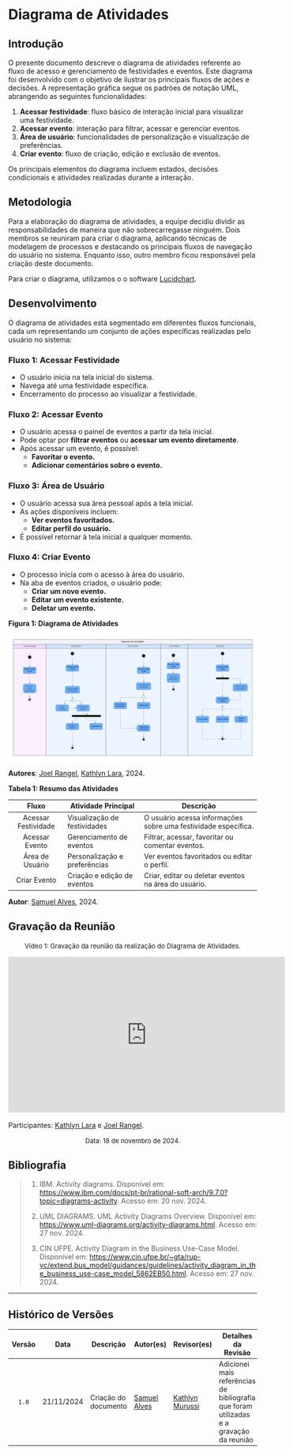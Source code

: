 # **Diagrama de Atividades**

## **Introdução**

O presente documento descreve o diagrama de atividades referente ao fluxo de acesso e gerenciamento de festividades e eventos. Este diagrama foi desenvolvido com o objetivo de ilustrar os principais fluxos de ações e decisões. A representação gráfica segue os padrões de notação UML, abrangendo as seguintes funcionalidades:

1. **Acessar festividade**: fluxo básico de interação inicial para visualizar uma festividade.
2. **Acessar evento**: interação para filtrar, acessar e gerenciar eventos.
3. **Área de usuário**: funcionalidades de personalização e visualização de preferências.
4. **Criar evento**: fluxo de criação, edição e exclusão de eventos.

Os principais elementos do diagrama incluem estados, decisões condicionais e atividades realizadas durante a interação.

## **Metodologia**

Para a elaboração do diagrama de atividades, a equipe decidiu dividir as responsabilidades de maneira que não sobrecarregasse ninguém. Dois membros se reuniram para criar o diagrama, aplicando técnicas de modelagem de processos e destacando os principais fluxos de navegação do usuário no sistema. Enquanto isso, outro membro ficou responsável pela criação deste documento. 

Para criar o diagrama, utilizamos o o software <a href="https://www.lucidchart.com/" target="blank">Lucidchart</a>.


## **Desenvolvimento**

O diagrama de atividades está segmentado em diferentes fluxos funcionais, cada um representando um conjunto de ações específicas realizadas pelo usuário no sistema:

### **Fluxo 1: Acessar Festividade**
- O usuário inicia na tela inicial do sistema.
- Navega até uma festividade específica.
- Encerramento do processo ao visualizar a festividade.

### **Fluxo 2: Acessar Evento**
- O usuário acessa o painel de eventos a partir da tela inicial.
- Pode optar por **filtrar eventos** ou **acessar um evento diretamente**.
- Após acessar um evento, é possível:
  - **Favoritar o evento.**
  - **Adicionar comentários sobre o evento.**

### **Fluxo 3: Área de Usuário**
- O usuário acessa sua área pessoal após a tela inicial.
- As ações disponíveis incluem:
  - **Ver eventos favoritados.**
  - **Editar perfil do usuário.**
- É possível retornar à tela inicial a qualquer momento.

### **Fluxo 4: Criar Evento**
- O processo inicia com o acesso à área do usuário.
- Na aba de eventos criados, o usuário pode:
  - **Criar um novo evento.**
  - **Editar um evento existente.**
  - **Deletar um evento.**

**Figura 1: Diagrama de Atividades**

![Diagrama de Atividades](../assets/diagrama-de-atividades/diagrama-de-atividades.jpg)

**Autores**: [Joel Rangel][JoelGH], [Kathlyn Lara][KathlynGH], 2024.

**Tabela 1: Resumo das Atividades**

| **Fluxo**         | **Atividade Principal**         | **Descrição**                                                                 |
| :----------------: | ------------------------------- | ----------------------------------------------------------------------------- |
| Acessar Festividade | Visualização de festividades    | O usuário acessa informações sobre uma festividade específica.                |
| Acessar Evento      | Gerenciamento de eventos       | Filtrar, acessar, favoritar ou comentar eventos.                              |
| Área de Usuário     | Personalização e preferências  | Ver eventos favoritados ou editar o perfil.                                   |
| Criar Evento        | Criação e edição de eventos    | Criar, editar ou deletar eventos na área do usuário.                          |

**Autor**: [Samuel Alves][SamuelGH], 2024.

## Gravação da Reunião
<font size="2"><p style="text-align: center">Vídeo 1: Gravação da reunião da realização do Diagrama de Atividades.</p></font>
<iframe width="560" height="315" 
  src="https://www.youtube.com/embed/NSocxGJ7qnk" 
  frameborder="0" 
  allow="accelerometer; autoplay; clipboard-write; encrypted-media; gyroscope; picture-in-picture" 
  allowfullscreen>
</iframe>

Participantes: [Kathlyn Lara](KathlynGH) e [Joel Rangel](JoelGH).

<font size="2"><p style="text-align: center">Data: 18 de novembro de 2024. </p></font>

## **Bibliografia**

> 1. IBM. Activity diagrams. Disponível em: https://www.ibm.com/docs/pt-br/rational-soft-arch/9.7.0?topic=diagrams-activity. Acesso em: 20 nov. 2024.
>
> 2. UML DIAGRAMS. UML Activity Diagrams Overview. Disponível em: https://www.uml-diagrams.org/activity-diagrams.html. Acesso em: 27 nov. 2024.
>
> 3. CIN UFPE. Activity Diagram in the Business Use-Case Model. Disponível em: https://www.cin.ufpe.br/~gta/rup-vc/extend.bus_model/guidances/guidelines/activity_diagram_in_the_business_use-case_model_5862EB50.html. Acesso em: 27 nov. 2024.
---

## **Histórico de Versões**

| **Versão** | **Data**       | **Descrição**               | **Autor(es)**       | **Revisor(es)** | **Detalhes da Revisão** |
| :--------: | -------------- | --------------------------- | ------------------- | --------------- | ----------------------- |
| `1.0`      | 21/11/2024     | Criação do documento        | [Samuel Alves][SamuelGH] | [Kathlyn Murussi](KathlynGH) | Adicionei mais referências de bibliografia que foram utilizadas e a gravação da reunião |

[AnaGH]: https://github.com/analufernanndess  
[CainaGH]: https://github.com/freitasc  
[PabloGH]: https://github.com/pabloheika
[AnaGH]: https://github.com/analufernanndess
[CainaGH]: https://github.com/freitasc
[ClaudioGH]: https://github.com/claudiohsc
[EliasGH]: https://github.com/EliasOliver21
[GuilhermeGH]: https://github.com/gmeister18
[JoelGH]: https://github.com/JoelSRangel
[KathlynGH]: https://github.com/klmurussi
[PabloGH]: https://github.com/pabloheika
[PedroRGH]: https://github.com/pedro-rodiguero
[PedroPGH]: https://github.com/Pedrin0030
[SamuelGH]: https://github.com/samuelalvess
[TalesGH]: https://github.com/TalesRG
